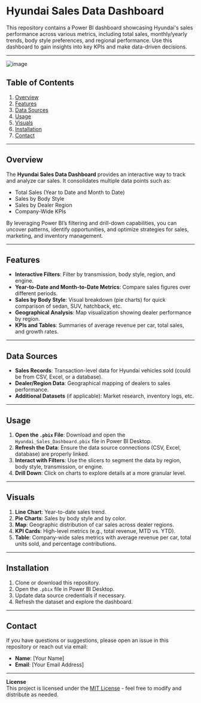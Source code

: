 # Hyundai Sales Data Dashboard

This repository contains a Power BI dashboard showcasing Hyundai's sales performance across various metrics, including total sales, monthly/yearly trends, body style preferences, and regional performance. Use this dashboard to gain insights into key KPIs and make data-driven decisions.

---


![image](https://github.com/user-attachments/assets/44df8a26-bf67-4529-a7cb-18c705bdd8ff)




## Table of Contents
1. [Overview](#overview)
2. [Features](#features)
3. [Data Sources](#data-sources)
4. [Usage](#usage)
5. [Visuals](#visuals)
6. [Installation](#installation)
7. [Contact](#contact)

---

## Overview
The **Hyundai Sales Data Dashboard** provides an interactive way to track and analyze car sales. It consolidates multiple data points such as:
- Total Sales (Year to Date and Month to Date)
- Sales by Body Style
- Sales by Dealer Region
- Company-Wide KPIs

By leveraging Power BI’s filtering and drill-down capabilities, you can uncover patterns, identify opportunities, and optimize strategies for sales, marketing, and inventory management.

---

## Features
- **Interactive Filters**: Filter by transmission, body style, region, and engine.
- **Year-to-Date and Month-to-Date Metrics**: Compare sales figures over different periods.
- **Sales by Body Style**: Visual breakdown (pie charts) for quick comparison of sedan, SUV, hatchback, etc.
- **Geographical Analysis**: Map visualization showing dealer performance by region.
- **KPIs and Tables**: Summaries of average revenue per car, total sales, and growth rates.

---

## Data Sources
- **Sales Records**: Transaction-level data for Hyundai vehicles sold (could be from CSV, Excel, or a database).
- **Dealer/Region Data**: Geographical mapping of dealers to sales performance.
- **Additional Datasets** (if applicable): Market research, inventory logs, etc.

---

## Usage
1. **Open the `.pbix` File**: Download and open the `Hyundai_Sales_Dashboard.pbix` file in Power BI Desktop.
2. **Refresh the Data**: Ensure the data source connections (CSV, Excel, database) are properly linked.
3. **Interact with Filters**: Use the slicers to segment the data by region, body style, transmission, or engine.
4. **Drill Down**: Click on charts to explore details at a more granular level.

---

## Visuals
1. **Line Chart**: Year-to-date sales trend.
2. **Pie Charts**: Sales by body style and by color.
3. **Map**: Geographic distribution of car sales across dealer regions.
4. **KPI Cards**: High-level metrics (e.g., total revenue, MTD vs. YTD).
5. **Table**: Company-wide sales metrics with average revenue per car, total units sold, and percentage contributions.

---

## Installation
1. Clone or download this repository.
2. Open the `.pbix` file in Power BI Desktop.
3. Update data source credentials if necessary.
4. Refresh the dataset and explore the dashboard.

---

## Contact
If you have questions or suggestions, please open an issue in this repository or reach out via email:
- **Name**: [Your Name]
- **Email**: [Your Email Address]

---

**License**  
This project is licensed under the [MIT License](LICENSE) - feel free to modify and distribute as needed.

